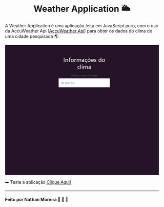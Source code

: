 <h1 align='center'>Weather Application 🌥️ </h1>

A Weather Application é uma aplicação feita em JavaScript puro, com o uso da AccuWeather Api ([AccuWeather Api](https://developer.accuweather.com/)) para obter os dados do clima de uma cidade pesquisada :earth_americas:

<p align='center' width='200px' height='200px'>
 <img src='./weatherApp.gif' align='center'/>
</p>

➡️ Teste a aplicação <a href="https://weatherapp-013.netlify.app/" target="_blank">Clique Aqui!</a>
 
---

#### Feito por Nathan Moreira 🦊 🐸 🍜

